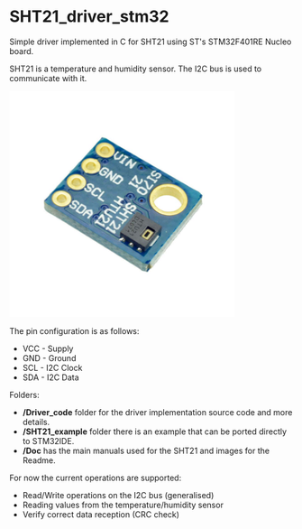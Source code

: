 # SHT21_driver_stm32
Simple driver implemented in C for SHT21 using ST's STM32F401RE Nucleo board.

SHT21 is a temperature and humidity sensor.
The I2C bus is used to communicate with it.

<p align="left">
  <img src="Doc/img1.jpg" width="400">
</p>

The pin configuration is as follows:
- VCC - Supply
- GND - Ground
- SCL - I2C Clock
- SDA - I2C Data

Folders:
- **/Driver_code** folder for the driver implementation source code and more details.
- **/SHT21_example** folder there is an example that can be ported directly to STM32IDE.
- **/Doc** has the main manuals used for the SHT21 and images for the Readme.

For now the current operations are supported:
- Read/Write operations on the I2C bus (generalised)
- Reading values from the temperature/humidity sensor
- Verify correct data reception (CRC check)
